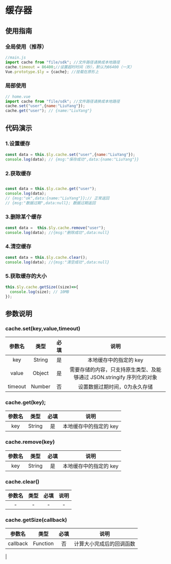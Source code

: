 # 缓存器

## 使用指南

### 全局使用（推荐）

```js
//main.js
import cache from "file/sdk"; //文件路径请换成本地路径
cache.timeout = 86400;//设置超时时间（秒），默认为86400（一天）
Vue.prototype.$ly = {cache}; //挂载在原形上
```

### 局部使用

```js
// home.vue
import cache from "file/sdk"; //文件路径请换成本地路径
cache.set("user",{name:"LiuYang"});
cache.get("user"); // {name:"LiuYang"}
```



## 代码演示

### 1.设置缓存

```js
const data = this.$ly.cache.set("user",{name:"LiuYang"});
console.log(data); // {msg:"保存成功",data:{name:"LiuYang"}}
```

### 2.获取缓存

```js

const data = this.$ly.cache.get("user");
console.log(data);
// {msg:"ok",data:{name:"LiuYang"}};// 正常返回
// {msg:"数据过期",data:null}; 数据过期返回
```

### 3.删除某个缓存

```js
const data =  this.$ly.cache.remove("user");
console.log(data); //{msg:"删除成功",data:null}
```

### 4.清空缓存

```js
const data = this.$ly.cache.clear();
console.log(data); //{msg:"清空成功",data:null}
```

### 5.获取缓存的大小

```js
this.$ly.cache.getSize((size)=>{
  console.log(size); // 10MB
});
```



## 参数说明

### cache.set(key,value,timeout)

| 参数名  |  类型  | 必填 |                             说明                             |
| :-----: | :----: | :--: | :----------------------------------------------------------: |
|   key   | String |  是  |                    本地缓存中的指定的 key                    |
|  value  | Object |  是  | 需要存储的内容，只支持原生类型、及能够通过 JSON.stringify 序列化的对象 |
| timeout | Number |  否  |                设置数据过期时间，0为永久存储                 |

### cache.get(key);

| 参数名 |  类型  | 必填 |          说明          |
| :----: | :----: | :--: | :--------------------: |
|  key   | String |  是  | 本地缓存中的指定的 key |

### cache.remove(key)

| 参数名 |  类型  | 必填 |          说明          |
| :----: | :----: | :--: | :--------------------: |
|  key   | String |  是  | 本地缓存中的指定的 key |

### cache.clear()

| 参数名 | 类型 | 必填 | 说明 |
| :----: | :--: | :--: | :--: |
|   -    |  -   |  -   |  -   |

### cache.getSize(callback)

|  参数名  |   类型   | 必填 |           说明           |
| :------: | :------: | :--: | :----------------------: |
| callback | Function |  否  | 计算大小完成后的回调函数 |

|